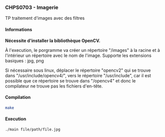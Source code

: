 ### CHPS0703 - Imagerie 
TP traitement d'images avec des filtres

#### Informations
**Nécessite d'installer la bibliothèque OpenCV.**

À l'execution, le porgramme va créer un répertoire "/images" à la racine et à l'intérieur un répertoire avec le nom de l'image.
Supporte les extensions basiques : jpg, png

Si nécessaire sous linux, déplacer le répertoire "opencv2" qui se trouve dans "/usr/include/opencv4/", vers le répertoire "/usr/include", car il est possible que ce répertoire se trouve dans "/opencv4" et donc le compilateur ne trouve pas les fichiers d'en-tête.

#### Compilation
```sh
make
```

#### Execution
```sh
./main file/path/file.jpg
```
